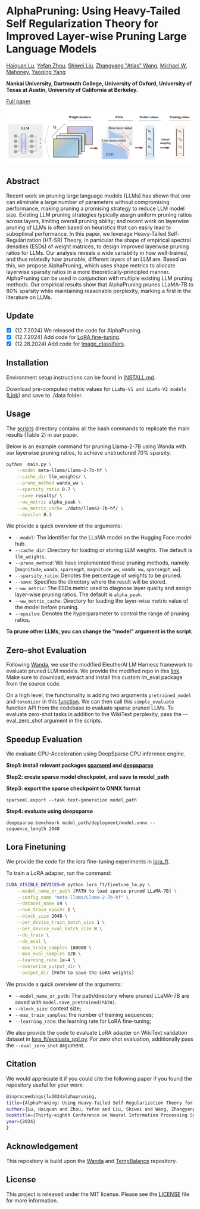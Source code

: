 #  AlphaPruning: Using Heavy-Tailed Self Regularization Theory for Improved Layer-wise Pruning Large Language Models

[Haiquan Lu](https://haiquanlu.github.io/), [Yefan Zhou](https://yefanzhou.github.io/), [Shiwei Liu](https://shiweiliuiiiiiii.github.io/), [Zhangyang "Atlas" Wang](https://vita-group.github.io/research.html), [Michael W. Mahoney](https://www.stat.berkeley.edu/~mmahoney/), [Yaoqing Yang](https://sites.google.com/site/yangyaoqingcmu/)

**Nankai University, Dartmouth College, University of Oxford, University of Texas at Austin, University of California at Berkeley.**

[Full paper](https://www.arxiv.org/pdf/2410.10912)

![system](assert/system_design.png)

## Abstract
Recent work on pruning large language models (LLMs) has shown that one can eliminate a large number of parameters without compromising performance, making pruning a promising strategy to
reduce LLM model size. Existing LLM pruning strategies typically assign uniform pruning ratios across layers, limiting overall pruning ability; and recent work on layerwise pruning of LLMs is often based on heuristics that can easily lead to suboptimal performance. In this paper, we leverage Heavy-Tailed Self-Regularization (HT-SR) Theory, in particular the shape of empirical spectral densities (ESDs) of weight matrices, to design improved layerwise pruning ratios for LLMs. Our analysis reveals a wide variability in how well-trained, and thus relatedly how prunable, different layers of an LLM are. Based on this, we propose AlphaPruning, which uses shape metrics to allocate layerwise sparsity ratios in a more theoretically-principled manner. AlphaPruning can be used in conjunction with multiple existing LLM pruning methods. Our empirical results show that AlphaPruning prunes LLaMA-7B to 80% sparsity while maintaining reasonable perplexity, marking a first in the literature on LLMs.

## Update
- [x] (12.7.2024) We released the code for AlphaPruning.
- [x] (12.7.2024) Add code for [LoRA fine-tuning](lora_ft).
- [x] (12.28.2024) Add code for [Image_classifiers](image_classifiers).

## Installation
Environment setup instructions can be found in [INSTALL.md](INSTALL.md).

Download pre-computed metric values for `LLaMa-V1 and LLaMa-V2 models` ([Link](https://drive.google.com/drive/folders/17JbO5P4-Qfhl4i0K0MoCBLvHdM4DqoFh?usp=drive_link)) and save to ./data folder.

## Usage
The [scripts](scripts) directory contains all the bash commands to replicate the main results (Table 2) in our paper.

Below is an example command for pruning Llama-2-7B using Wanda with our layerwise pruning ratios, to achieve unstructured 70% sparsity.
```sh
python  main.py \
    --model meta-llama/Llama-2-7b-hf \
    --cache_dir llm_weights/ \
    --prune_method wanda_ww \
    --sparsity_ratio 0.7 \
    --save results/ \
    --ww_metric alpha_peak \
    --ww_metric_cache ./data/llama2-7b-hf/ \
    --epsilon 0.3
```
We provide a quick overview of the arguments:  
- `--model`: The identifier for the LLaMA model on the Hugging Face model hub.
- `--cache_dir`: Directory for loading or storing LLM weights. The default is `llm_weights`.
- `--prune_method`: We have implemented these pruning methods, namely [`magnitude`, `wanda`, `sparsegpt`, `magnitude_ww`, `wanda_ww`, `sparsegpt_ww`].
- `--sparsity_ratio`: Denotes the percentage of weights to be pruned.
- `--save`: Specifies the directory where the result will be stored.
- `--ww_metric`: The ESDs metric used to diagnose layer quality and assign layer-wise pruning ratios. The default is `alpha_peak`.
- `--ww_metric_cache`: Directory for loading the layer-wise metric value of the model before pruning.
- `--epsilon`: Denotes the hyperparameter to control the range of pruning ratios. 

**To prune other LLMs, you can change the "model" argument in the script.**

## Zero-shot Evaluation
Following [Wanda](https://github.com/locuslab/wanda?tab=readme-ov-file), we use the modified EleutherAI LM Harness framework to evaluate pruned LLM models. We provide the modified repo in this [link](https://drive.google.com/drive/folders/1-izPsaOAiatn6YJYGQD_PlzfPIdBoLBI?usp=drive_link). Make sure to download, extract and install this custom lm_eval package from the source code.

On a high level, the functionality is adding two arguments `pretrained_model` and `tokenizer` in this [function](https://github.com/EleutherAI/lm-evaluation-harness/blob/master/lm_eval/evaluator.py#L17). We can then call this `simple_evaluate` function API from the codebase to evaluate sparse pruned LLMs. To evaluate zero-shot tasks in addition to the WikiText perplexity, pass the --eval_zero_shot argument in the scripts.

## Speedup Evaluation
We evaluate CPU-Acceleration using DeepSparse CPU inference engine.

**Step1: install relevant packages [sparseml](https://github.com/neuralmagic/sparseml) and [deepsparse](https://github.com/neuralmagic/deepsparse)**

**Step2: create sparse model checkpoint, and save to model_path**

**Step3: export the sparse checkpoint to ONNX format**
```
sparseml.export --task text-generation model_path
```

**Step4: evaluate using deepsparse**
```
deepsparse.benchmark model_path/deployment/model.onnx --sequence_length 2048
```

## Lora Finetuning
We provide the code for the lora fine-tuning experiments in [lora_ft](lora_ft).

To train a LoRA adapter, run the command:
```sh
CUDA_VISIBLE_DEVICES=0 python lora_ft/finetune_lm.py \
    --model_name_or_path [PATH to load sparse pruned LLaMA-7B] \
    --config_name "meta-llama/Llama-2-7b-hf" \
    --dataset_name c4 \
    --num_train_epochs 1 \
    --block_size 2048 \
    --per_device_train_batch_size 1 \
    --per_device_eval_batch_size 8 \
    --do_train \
    --do_eval \
    --max_train_samples 100000 \
    --max_eval_samples 128 \
    --learning_rate 1e-4 \
    --overwrite_output_dir \
    --output_dir [PATH to save the LoRA weights]
```
We provide a quick overview of the arguments:  
- `--model_name_or_path`: The path/directory where pruned LLaMA-7B are saved with `model.save_pretrained(PATH)`.
- `--block_size`: context size;
- `--max_train_samples`: the number of training sequences;
- `--learning_rate`: the learning rate for LoRA fine-tuning;

We also provide the code to evaluate LoRA adapter on WikiText validation dataset in [lora_ft/evaluate_ppl.py](lora_ft/evaluate_ppl.py). For zero shot evaluation, additionally pass the `--eval_zero_shot` argument.

## Citation
We would appreciate it if you could cite the following paper if you found the repository useful for your work:

```bash
@inproceedings{lu2024alphapruning,
title={AlphaPruning: Using Heavy-Tailed Self Regularization Theory for Improved Layer-wise Pruning of Large Language Models},
author={Lu, Haiquan and Zhou, Yefan and Liu, Shiwei and Wang, Zhangyang and Mahoney, Michael W and Yang, Yaoqing},
booktitle={Thirty-eighth Conference on Neural Information Processing Systems},
year={2024}
}
```

## Acknowledgement
This repository is build upon the [Wanda](https://github.com/locuslab/wanda/tree/main) and [TempBalance](https://github.com/YefanZhou/TempBalance/tree/main) repository.

## License
This project is released under the MIT license. Please see the [LICENSE](LICENSE) file for more information.
